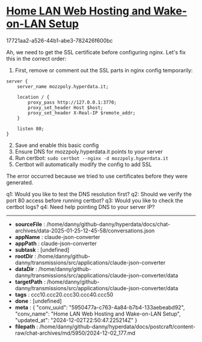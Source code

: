 # [Home LAN Web Hosting and Wake-on-LAN Setup](https://claude.ai/chat/5950477a-c763-4a84-b7b4-133aebeabd92)

17721aa2-a526-44b1-abe3-782426f600bc

 Ah, we need to get the SSL certificate before configuring nginx. Let's fix this in the correct order:

1. First, remove or comment out the SSL parts in nginx config temporarily:
```nginx
server {
    server_name mozzpoly.hyperdata.it;
    
    location / {
        proxy_pass http://127.0.0.1:3770;
        proxy_set_header Host $host;
        proxy_set_header X-Real-IP $remote_addr;
    }

    listen 80;
}
```

2. Save and enable this basic config
3. Ensure DNS for mozzpoly.hyperdata.it points to your server
4. Run certbot: `sudo certbot --nginx -d mozzpoly.hyperdata.it`
5. Certbot will automatically modify the config to add SSL

The error occurred because we tried to use certificates before they were generated.

q1: Would you like to test the DNS resolution first?
q2: Should we verify the port 80 access before running certbot?
q3: Would you like to check the certbot logs?
q4: Need help pointing DNS to your server IP?

---

* **sourceFile** : /home/danny/github-danny/hyperdata/docs/chat-archives/data-2025-01-25-12-45-58/conversations.json
* **appName** : claude-json-converter
* **appPath** : claude-json-converter
* **subtask** : [undefined]
* **rootDir** : /home/danny/github-danny/transmissions/src/applications/claude-json-converter
* **dataDir** : /home/danny/github-danny/transmissions/src/applications/claude-json-converter/data
* **targetPath** : /home/danny/github-danny/transmissions/src/applications/claude-json-converter/data
* **tags** : ccc10.ccc20.ccc30.ccc40.ccc50
* **done** : [undefined]
* **meta** : {
  "conv_uuid": "5950477a-c763-4a84-b7b4-133aebeabd92",
  "conv_name": "Home LAN Web Hosting and Wake-on-LAN Setup",
  "updated_at": "2024-12-02T22:50:47.225214Z"
}
* **filepath** : /home/danny/github-danny/hyperdata/docs/postcraft/content-raw/chat-archives/md/5950/2024-12-02_177.md